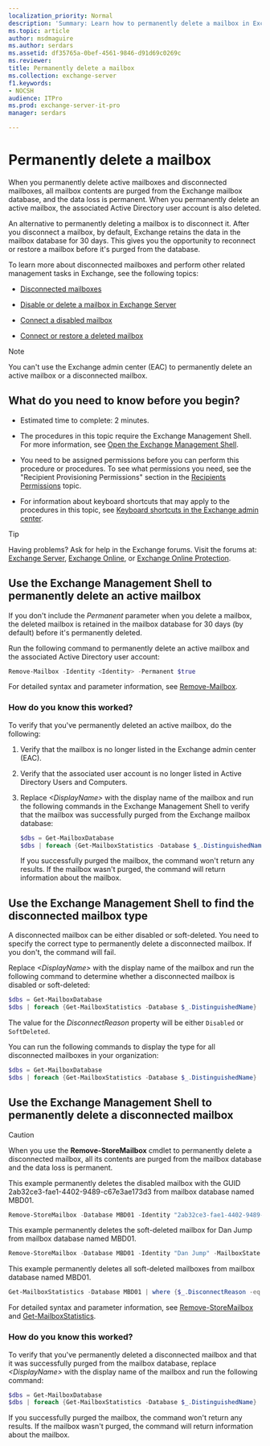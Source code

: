 ```yaml
---
localization_priority: Normal
description: 'Summary: Learn how to permanently delete a mailbox in Exchange Server 2016 or Exchange Server 2019.'
ms.topic: article
author: msdmaguire
ms.author: serdars
ms.assetid: df35765a-0bef-4561-9846-d91d69c0269c
ms.reviewer:
title: Permanently delete a mailbox
ms.collection: exchange-server
f1.keywords:
- NOCSH
audience: ITPro
ms.prod: exchange-server-it-pro
manager: serdars

---
```


# Permanently delete a mailbox

When you permanently delete active mailboxes and disconnected mailboxes, all mailbox contents are purged from the Exchange mailbox database, and the data loss is permanent. When you permanently delete an active mailbox, the associated Active Directory user account is also deleted.

An alternative to permanently deleting a mailbox is to disconnect it. After you disconnect a mailbox, by default, Exchange retains the data in the mailbox database for 30 days. This gives you the opportunity to reconnect or restore a mailbox before it's purged from the database.

To learn more about disconnected mailboxes and perform other related management tasks in Exchange, see the following topics:

- [Disconnected mailboxes](disconnected-mailboxes.md)

- [Disable or delete a mailbox in Exchange Server](disable-or-delete-mailboxes.md)

- [Connect a disabled mailbox](connect-disabled-mailboxes.md)

- [Connect or restore a deleted mailbox](restore-deleted-mailboxes.md)

> [!NOTE]
> You can't use the Exchange admin center (EAC) to permanently delete an active mailbox or a disconnected mailbox.

## What do you need to know before you begin?

- Estimated time to complete: 2 minutes.

- The procedures in this topic require the Exchange Management Shell. For more information, see [Open the Exchange Management Shell](/powershell/exchange/open-the-exchange-management-shell).

- You need to be assigned permissions before you can perform this procedure or procedures. To see what permissions you need, see the "Recipient Provisioning Permissions" section in the [Recipients Permissions](../../permissions/feature-permissions/recipient-permissions.md) topic.

- For information about keyboard shortcuts that may apply to the procedures in this topic, see [Keyboard shortcuts in the Exchange admin center](../../about-documentation/exchange-admin-center-keyboard-shortcuts.md).

> [!TIP]
> Having problems? Ask for help in the Exchange forums. Visit the forums at: [Exchange Server](https://social.technet.microsoft.com/forums/office/home?category=exchangeserver), [Exchange Online](/answers/topics/office-exchange-server-itpro.html), or [Exchange Online Protection](https://social.technet.microsoft.com/forums/forefront/home?forum=FOPE).

## Use the Exchange Management Shell to permanently delete an active mailbox

If you don't include the _Permanent_ parameter when you delete a mailbox, the deleted mailbox is retained in the mailbox database for 30 days (by default) before it's permanently deleted.

Run the following command to permanently delete an active mailbox and the associated Active Directory user account:

```PowerShell
Remove-Mailbox -Identity <Identity> -Permanent $true
```

For detailed syntax and parameter information, see [Remove-Mailbox](/powershell/module/exchange/remove-mailbox).

### How do you know this worked?

To verify that you've permanently deleted an active mailbox, do the following:

1. Verify that the mailbox is no longer listed in the Exchange admin center (EAC).

2. Verify that the associated user account is no longer listed in Active Directory Users and Computers.

3. Replace _\<DisplayName\>_ with the display name of the mailbox and run the following commands in the Exchange Management Shell to verify that the mailbox was successfully purged from the Exchange mailbox database:

   ```PowerShell
   $dbs = Get-MailboxDatabase
   $dbs | foreach {Get-MailboxStatistics -Database $_.DistinguishedName} | where {$_.DisplayName -eq "<DisplayName>"}
   ```

   If you successfully purged the mailbox, the command won't return any results. If the mailbox wasn't purged, the command will return information about the mailbox.

## Use the Exchange Management Shell to find the disconnected mailbox type

A disconnected mailbox can be either disabled or soft-deleted. You need to specify the correct type to permanently delete a disconnected mailbox. If you don't, the command will fail.

Replace _\<DisplayName\>_ with the display name of the mailbox and run the following command to determine whether a disconnected mailbox is disabled or soft-deleted:

```PowerShell
$dbs = Get-MailboxDatabase
$dbs | foreach {Get-MailboxStatistics -Database $_.DistinguishedName} | where {$_.DisplayName -eq "<DisplayName>"} | Format-List DisplayName,MailboxGuid,Database,DisconnectReason
```

The value for the _DisconnectReason_ property will be either `Disabled` or `SoftDeleted`.

You can run the following commands to display the type for all disconnected mailboxes in your organization:

```PowerShell
$dbs = Get-MailboxDatabase
$dbs | foreach {Get-MailboxStatistics -Database $_.DistinguishedName} | where {$_.DisconnectReason -ne $null} | Format-List DisplayName,MailboxGuid,Database,DisconnectReason
```

## Use the Exchange Management Shell to permanently delete a disconnected mailbox

> [!CAUTION]
> When you use the **Remove-StoreMailbox** cmdlet to permanently delete a disconnected mailbox, all its contents are purged from the mailbox database and the data loss is permanent.

This example permanently deletes the disabled mailbox with the GUID 2ab32ce3-fae1-4402-9489-c67e3ae173d3 from mailbox database named MBD01.

```PowerShell
Remove-StoreMailbox -Database MBD01 -Identity "2ab32ce3-fae1-4402-9489-c67e3ae173d3" -MailboxState Disabled
```

This example permanently deletes the soft-deleted mailbox for Dan Jump from mailbox database named MBD01.

```PowerShell
Remove-StoreMailbox -Database MBD01 -Identity "Dan Jump" -MailboxState SoftDeleted
```

This example permanently deletes all soft-deleted mailboxes from mailbox database named MBD01.

```PowerShell
Get-MailboxStatistics -Database MBD01 | where {$_.DisconnectReason -eq "SoftDeleted"} | ForEach {Remove-StoreMailbox -Database $_.Database -Identity $_.MailboxGuid -MailboxState SoftDeleted}
```

For detailed syntax and parameter information, see [Remove-StoreMailbox](/powershell/module/exchange/remove-storemailbox) and [Get-MailboxStatistics](/powershell/module/exchange/get-mailboxstatistics).

### How do you know this worked?

To verify that you've permanently deleted a disconnected mailbox and that it was successfully purged from the mailbox database, replace _\<DisplayName\>_ with the display name of the mailbox and run the following command:

```PowerShell
$dbs = Get-MailboxDatabase
$dbs | foreach {Get-MailboxStatistics -Database $_.DistinguishedName} | where {$_.DisplayName -eq "<DisplayName>"}
```

If you successfully purged the mailbox, the command won't return any results. If the mailbox wasn't purged, the command will return information about the mailbox.